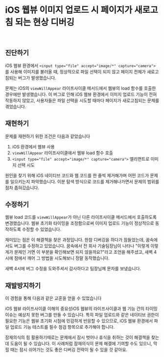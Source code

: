 # iOS 웹뷰 이미지 업로드 시 페이지가 새로고침 되는 현상 디버깅

<br/>
<ContributorHeader name="김덕원" githubUrl="https://github.com/KimChunsick" avatar="https://ca.slack-edge.com/E01JAGTHP8R-U03R097F2DC-6a627a382d79-512" />

## 진단하기

iOS 웹뷰 환경에서 `<input type="file" accept="image/*" capture="camera">`를 사용해 이미지를
불러올 때, 정상적으로 파일 선택이 되지 않고 페이지 전체가 새로고침되는 버그가 발생했습니다.

문제는 iOS의 `viewWillAppear` 라이프사이클 메서드에서 웹뷰의 load 함수를 호출한 경우에만
발생했습니다. 이 버그로 인해 iOS 웹뷰 환경에서 이미지 업로드 기능이 전혀 작동하지 않았고,
사용자들은 파일 선택을 시도할 때마다 페이지가 새로고침되는 문제를 겪었습니다.

## 재현하기

문제를 재현하기 위한 조건은 다음과 같았습니다

1. iOS 환경에서 웹뷰 사용
2. `viewWillAppear` 라이프사이클에서 웹뷰 load 함수 호출
3. `<input type="file" accept="image/*" capture="camera">` 엘리먼트로 이미지 선택 시도

원인을 찾기 위해 iOS 네이티브 코드와 웹 코드를 한 줄씩 제거해가며 어떤 코드가 문제를
일으키는지 파악했습니다. 이분 탐색 방식으로 코드를 제거해나가면서 문제의 범위를 점차
좁혀갔습니다.

## 수정하기

웹뷰 load 코드를 `viewWillAppear`가 아닌 다른 라이프사이클 메서드에서 호출하도록 변경했습니다.
웹뷰 초기화 타이밍을 조정함으로써 이미지 업로드 기능이 정상적으로 동작하도록 수정할 수
있었습니다.

재미있는 점은 이 해결책을 찾은 과정입니다. 한참 디버깅을 하다가 잠들었는데, 꿈속에서도 버그를
수정하고 있었습니다. 꿈속에서 전 회사 기술팀장님이 나타나 "이렇게 이렇게가 문제인 거면 이
부분을 확인해보면 되지 않을까요?"라고 조언을 해주셨고, 새벽 4시에 잠에서 깨어 그 방법을
시도해보니 정말 동작했습니다.

새벽 4시에 버그 수정을 도와주셔서 감사하다고 팀장님께 문자를 보냈습니다.

## 재발방지하기

이 경험을 통해 다음과 같은 교훈을 얻을 수 있었습니다

iOS 웹뷰 라이프사이클 이해의 중요성iOS 웹뷰의 라이프사이클과 웹 기능 간의 타이밍 이슈는
예상치 못한 버그를 만들 수 있습니다. 특히 파일 업로드와 같은 네이티브 권한이 필요한 기능은
웹뷰 초기화 시점에 민감하게 반응할 수 있으므로, iOS 웹뷰 환경에서 파일 업로드 기능 테스트를
필수 점검 항목으로 추가해야 합니다.

잠재의식의 힘 활용하기때로는 문제에서 잠시 벗어나 휴식을 취하는 것이 해결책을 찾는 데 도움이
될 수 있습니다. 이 사례처럼 잠재의식이 문제 해결에 기여할 수도 있으니, 막힐 때는 잠시
쉬어가는 것도 좋은 디버깅 전략이 될 수 있을 것 같아요.
